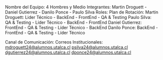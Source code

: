 Nombre del Equipo: 4 Hombres y Medio
Integrantes: Martin Droguett - Daniel Gutierrez - Danilo Ponce - Paulo Silva
Roles: 
Plan de Rotación: 
  Martin Droguett: Lider Técnico - BackEnd - FrontEnd  - QA & Testing
  Paulo Silva: QA & Testing - Líder Técnico - BackEnd - FrontEnd
  Daniel Gutierrez: FrontEnd - QA & Testing - Líder Técnico - BackEnd
  Danilo Ponce: BackEnd - FrontEnd - QA & Testing - Líder Técnico
  
Canal de Comunicación:
  Correos Institucionales:
    mdroguett24@alumnos.utalca.cl
    psilva24@alumnos.utalca.cl
    dgutierrez24@alumnos.utalca.cl
    dponce24@alumnos.utalca.cl
